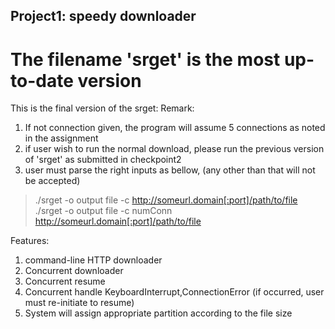 **Project1: speedy downloader**
---------------------------

The filename 'srget' is the most up-to-date version
===================

This is the final version of the srget:
Remark:
1. If not connection given, the program will assume 5 connections as noted in the assignment
2. if user wish to run the normal download, please run the previous version of 'srget' as submitted in checkpoint2
3. user must parse the right inputs as bellow, (any other than that will not be accepted)
>./srget -o output file -c http://someurl.domain[:port]/path/to/file
./srget -o output file -c numConn http://someurl.domain[:port]/path/to/file

Features:
1. command-line HTTP downloader
2. Concurrent downloader
3. Concurrent resume
4. Concurrent handle KeyboardInterrupt,ConnectionError (if occurred, user must re-initiate to resume)
5. System will assign appropriate partition according to the file size
